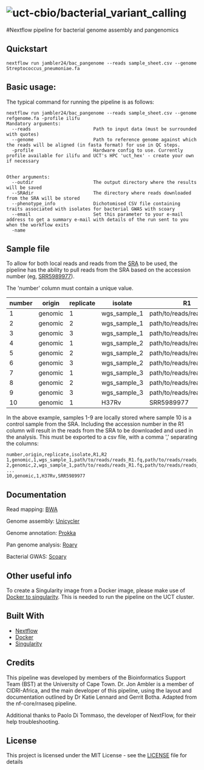 # ![uct-cbio/bacterial_variant_calling](/assets/cbio_logo.png)

#Nextflow pipeline for bacterial genome assembly and pangenomics

## Quickstart 

    nextflow run jambler24/bac_pangenome --reads sample_sheet.csv --genome Streptococcus_pneumoniae.fa 
    
## Basic usage: 
The typical command for running the pipeline is as follows:

    nextflow run jambler24/bac_pangenome --reads sample_sheet.csv --genome refgenome.fa -profile ilifu
    Mandatory arguments:
      --reads                       Path to input data (must be surrounded with quotes)
      --genome                      Path to reference genome against which the reads will be aligned (in fasta format) for use in QC steps.
      -profile                      Hardware config to use. Currently profile available for ilifu and UCT's HPC 'uct_hex' - create your own if necessary
      
      
    Other arguments:
      --outdir                      The output directory where the results will be saved
      --SRAdir                      The directory where reads downloaded from the SRA will be stored
      --phenotype_info              Dichotomised CSV file containing traits associated with isolates for bacterial GWAS with scoary
      --email                       Set this parameter to your e-mail address to get a summary e-mail with details of the run sent to you when the workflow exits
      -name      

## Sample file
To allow for both local reads and reads from the [SRA](https://www.ncbi.nlm.nih.gov/sra) to be used, the pipeline has the 
ability to pull reads from the SRA based on the accession number (eg, [SRR5989977](https://www.ncbi.nlm.nih.gov/sra/SRX3145707[accn])). 

The 'number' column must contain a unique value. 

number | origin | replicate | isolate | R1 | R2
------------ | ------------- | ------------- | ------------- | ------------- | -------------
1 | genomic | 1 | wgs_sample_1 | path/to/reads/reads_R1.fq | path/to/reads/reads_R2.fq
2 | genomic | 2 | wgs_sample_1 | path/to/reads/reads_R1.fq | path/to/reads/reads_R2.fq
3 | genomic | 3 | wgs_sample_1 | path/to/reads/reads_R1.fq | path/to/reads/reads_R2.fq
4 | genomic | 1 | wgs_sample_2 | path/to/reads/reads_R1.fq | path/to/reads/reads_R2.fq
5 | genomic | 2 | wgs_sample_2 | path/to/reads/reads_R1.fq | path/to/reads/reads_R2.fq
6 | genomic | 3 | wgs_sample_2 | path/to/reads/reads_R1.fq | path/to/reads/reads_R2.fq
7 | genomic | 1 | wgs_sample_3 | path/to/reads/reads_R1.fq | path/to/reads/reads_R2.fq
8 | genomic | 2 | wgs_sample_3 | path/to/reads/reads_R1.fq | path/to/reads/reads_R2.fq
9 | genomic | 3 | wgs_sample_3 | path/to/reads/reads_R1.fq | path/to/reads/reads_R2.fq
10 | genomic | 1 | H37Rv | SRR5989977 | 


In the above example, samples 1-9 are locally stored where sample 10 is a control sample from the SRA. 
Including the accession number in the R1 column will result in the reads from the SRA to be downloaded and used in the analysis. 
This must be exported to a csv file, with a comma ',' separating the columns:

    number,origin,replicate,isolate,R1,R2
    1,genomic,1,wgs_sample_1,path/to/reads/reads_R1.fq,path/to/reads/reads_R2.fq
    2,genomic,2,wgs_sample_1,path/to/reads/reads_R1.fq,path/to/reads/reads_R2.fq
    ...
    10,genomic,1,H37Rv,SRR5989977


## Documentation

Read mapping:  [BWA](http://bio-bwa.sourceforge.net)

Genome assembly: [Unicycler](https://github.com/rrwick/Unicycler)

Genome annotation: [Prokka](https://sco.h-its.org/exelixis/web/software/raxml/index.html)

Pan genome analysis: [Roary](https://sanger-pathogens.github.io/Roary/)

Bacterial GWAS: [Scoary](https://github.com/AdmiralenOla/Scoary)

## Other useful info

To create a Singularity image from a Docker image, please make use of 
[Docker to singularity](https://github.com/singularityware/docker2singularity). This is needed to run the pipeline on the
UCT cluster. 

## Built With
* [Nextflow](https://www.nextflow.io/)
* [Docker](https://www.docker.com/what-docker)
* [Singularity](https://singularity.lbl.gov/)

## Credits
This pipeline was developed by members of the Bioinformatics Support Team (BST) at the University of Cape Town. Dr.
Jon Ambler is a member of CIDRI-Africa, and the main developer of this pipeline, using the layout and documentation
 outlined by Dr Katie Lennard and Gerrit Botha. Adapted from the nf-core/rnaseq pipeline. 

Additional thanks to Paolo Di Tommaso, the developer of NextFlow, for their help troubleshooting. 

## License

This project is licensed under the MIT License - see the [LICENSE](LICENSE) file for details


